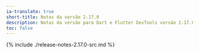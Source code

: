 ```yaml
---
ia-translate: true
short-title: Notas da versão 2.17.0
description: Notas da versão para Dart e Flutter DevTools versão 2.17.0.
toc: false
---
```


{% include ./release-notes-2.17.0-src.md %}

